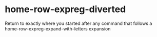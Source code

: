 # home-row-expreg-diverted
Return to exactly where you started after any command that follows a home-row-expreg-expand-with-letters expansion
